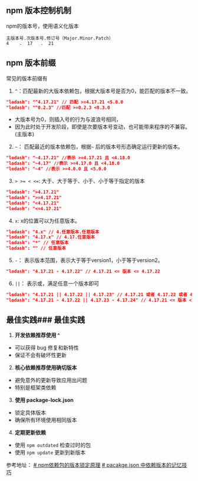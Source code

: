 ## npm 版本控制机制
npm的版本号，使用语义化版本

```
主版本号.次版本号.修订号（Major.Minor.Patch）
4    .  17   .  21
```


## npm 版本前缀
常见的版本前缀有
1. `^`：匹配最新的大版本依赖包，根据大版本号是否为0，能匹配的版本不一致。
```json
"lodash": "^4.17.21" // 匹配 >=4.17.21 <5.0.0
"lodash": "^0.2.3" //匹配 >=0.2.3 <0.3.0
```
- 大版本号为0，则插入号的行为与波浪号相同，
- 因为此时处于开发阶段，即使是次要版本号变动，也可能带来程序的不兼容。(主版本)


2. `~`： 匹配最近的版本依赖包，根据`~` 后的版本号形态确定运行更新的版本。
```json
"lodash": "~4.17.21" //表示 >=4.17.21 且 <4.18.0
"lodash": "~4.17" //表示 >=4.17.0 且 <4.18.0
"lodash": "~4" //表示 >=4.0.0 且 <5.0.0
```


3. `> >= < <=`: 大于、大于等于、小于、小于等于指定的版本
```json
"lodash": ">4.17.21"
"lodash": ">=4.17.21"
"lodash": "<4.17.21"
"lodash": "<=4.17.21"
```

4. `x`: x的位置可以为任意版本。
```json
"lodash": "4.x" // 4.任意版本.任意版本
"lodash": "4.17.x" // 4.17.任意版本
"lodash": "*" // 任意版本
"lodash": "" // 任意版本
```

5. `-`： 表示版本范围，表示大于等于version1，小于等于version2。
```json
"lodash": "4.17.21 - 4.17.22" // 4.17.21 <= 版本 <= 4.17.22
```

6. `||`： 表示或，满足任意一个版本即可
```json
"lodash": "4.17.21 || 4.17.22 || 4.17.23" // 4.17.21 或者 4.17.22 或者 4.17.23
"lodash": "4.17.21 - 4.17.22 || 4.17.23 - 4.17.24" // 4.17.21 <= 版本 <= 4.17.22 或者 4.17.23 <= 版本 <= 4.17.24
```



## 最佳实践### 最佳实践

1. **开发依赖推荐使用 ^**
- 可以获得 bug 修复和新特性
- 保证不会有破坏性更新

2. **核心依赖推荐使用确切版本**
- 避免意外的更新导致应用出问题
- 特别是框架类依赖

3. **使用 package-lock.json**
- 锁定具体版本
- 确保所有环境使用相同版本

4. **定期更新依赖**
- 使用 `npm outdated` 检查过时的包
- 使用 `npm update` 更新到新版本


参考地址：
[# npm依赖包的版本锁定原理](https://juejin.cn/post/7163150684747989005)
[# pacakge.json 中依赖版本的记忆技巧](https://taxodium.ink/package-json-version-remember-trick.html)

